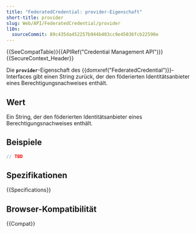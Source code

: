 ```yaml
---
title: "FederatedCredential: provider-Eigenschaft"
short-title: provider
slug: Web/API/FederatedCredential/provider
l10n:
  sourceCommit: 89c435da452257b944b403cc9e45036fcb22590e
---
```


{{SeeCompatTable}}{{APIRef("Credential Management API")}}{{SecureContext_Header}}

Die **`provider`**-Eigenschaft des
{{domxref("FederatedCredential")}}-Interfaces gibt einen String
zurück, der den föderierten Identitätsanbieter eines Berechtigungsnachweises enthält.

## Wert

Ein String, der den föderierten Identitätsanbieter eines Berechtigungsnachweises enthält.

## Beispiele

```js
// TBD
```

## Spezifikationen

{{Specifications}}

## Browser-Kompatibilität

{{Compat}}
